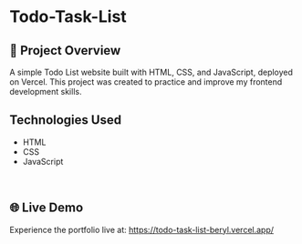 # Todo-Task-List

## 📌 **Project Overview**
A simple Todo List website built with HTML, CSS, and JavaScript, deployed on Vercel. This project was created to practice and improve my frontend development skills.
<br>

## Technologies Used
- HTML
- CSS
- JavaScript
<br>

## 🌐 **Live Demo**
Experience the portfolio live at: https://todo-task-list-beryl.vercel.app/
